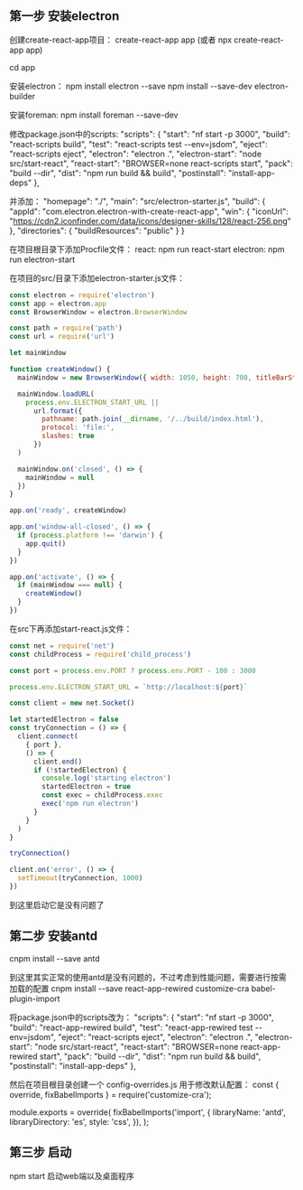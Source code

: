 ## 第一步 安装electron
创建create-react-app项目：
create-react-app app
(或者 npx create-react-app app)

cd app

安装electron：
npm install electron --save
npm install --save-dev electron-builder

安装foreman:
npm install foreman --save-dev

修改package.json中的scripts:
  "scripts": {
    "start": "nf start -p 3000",
    "build": "react-scripts build",
    "test": "react-scripts test --env=jsdom",
    "eject": "react-scripts eject",
    "electron": "electron .",
    "electron-start": "node src/start-react",
    "react-start": "BROWSER=none react-scripts start",
    "pack": "build --dir",
    "dist": "npm run build && build",
    "postinstall": "install-app-deps"
  },

并添加：
  "homepage": "./",
  "main": "src/electron-starter.js",
  "build": {
    "appId": "com.electron.electron-with-create-react-app",
    "win": {
      "iconUrl": "https://cdn2.iconfinder.com/data/icons/designer-skills/128/react-256.png"
    },
    "directories": {
      "buildResources": "public"
    }
  }

在项目根目录下添加Procfile文件：
react: npm run react-start
electron: npm run electron-start

在项目的src/目录下添加electron-starter.js文件：
```javascript
const electron = require('electron')
const app = electron.app
const BrowserWindow = electron.BrowserWindow

const path = require('path')
const url = require('url')

let mainWindow

function createWindow() {
  mainWindow = new BrowserWindow({ width: 1050, height: 700, titleBarStyle: 'hidden' })

  mainWindow.loadURL(
    process.env.ELECTRON_START_URL ||
      url.format({
        pathname: path.join(__dirname, '/../build/index.html'),
        protocol: 'file:',
        slashes: true
      })
  )

  mainWindow.on('closed', () => {
    mainWindow = null
  })
}

app.on('ready', createWindow)

app.on('window-all-closed', () => {
  if (process.platform !== 'darwin') {
    app.quit()
  }
})

app.on('activate', () => {
  if (mainWindow === null) {
    createWindow()
  }
})
```

在src下再添加start-react.js文件：
```javascript
const net = require('net')
const childProcess = require('child_process')

const port = process.env.PORT ? process.env.PORT - 100 : 3000

process.env.ELECTRON_START_URL = `http://localhost:${port}`

const client = new net.Socket()

let startedElectron = false
const tryConnection = () => {
  client.connect(
    { port },
    () => {
      client.end()
      if (!startedElectron) {
        console.log('starting electron')
        startedElectron = true
        const exec = childProcess.exec
        exec('npm run electron')
      }
    }
  )
}

tryConnection()

client.on('error', () => {
  setTimeout(tryConnection, 1000)
})
```

到这里启动它是没有问题了

## 第二步 安装antd
cnpm install --save antd

到这里其实正常的使用antd是没有问题的，不过考虑到性能问题，需要进行按需加载的配置
cnpm install --save react-app-rewired customize-cra babel-plugin-import

将package.json中的scripts改为：
  "scripts": {
    "start": "nf start -p 3000",
    "build": "react-app-rewired build",
    "test": "react-app-rewired test --env=jsdom",
    "eject": "react-scripts eject",
    "electron": "electron .",
    "electron-start": "node src/start-react",
    "react-start": "BROWSER=none react-app-rewired start",
    "pack": "build --dir",
    "dist": "npm run build && build",
    "postinstall": "install-app-deps"
  },

然后在项目根目录创建一个 config-overrides.js 用于修改默认配置：
const { override, fixBabelImports } = require('customize-cra');

module.exports = override(
  fixBabelImports('import', {
    libraryName: 'antd',
    libraryDirectory: 'es',
    style: 'css',
  }),
);

## 第三步 启动
npm start 启动web端以及桌面程序
